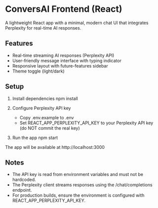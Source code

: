 # ConversAI Frontend (React)

A lightweight React app with a minimal, modern chat UI that integrates Perplexity for real-time AI responses.

## Features
- Real-time streaming AI responses (Perplexity API)
- User-friendly message interface with typing indicator
- Responsive layout with future-features sidebar
- Theme toggle (light/dark)

## Setup

1) Install dependencies
   npm install

2) Configure Perplexity API key
   - Copy .env.example to .env
   - Set REACT_APP_PERPLEXITY_API_KEY to your Perplexity API key (do NOT commit the real key)

3) Run the app
   npm start

The app will be available at http://localhost:3000

## Notes
- The API key is read from environment variables and must not be hardcoded.
- The Perplexity client streams responses using the /chat/completions endpoint.
- For production builds, ensure the environment is configured with REACT_APP_PERPLEXITY_API_KEY.
